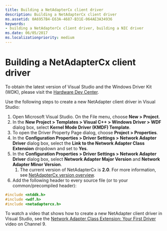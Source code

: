 ```yaml
---
title: Building a NetAdapterCx client driver
description: Building a NetAdapterCx client driver
ms.assetid: 0A6957B4-E63A-4687-B31E-064AE3A34936
keywords:
- building a NetAdapterCx client driver, building a NIC driver
ms.date: 06/05/2017
ms.localizationpriority: medium
---
```


# Building a NetAdapterCx client driver

To obtain the latest version of Visual Studio and the Windows Driver Kit (WDK), please visit the [Hardware Dev Center](../download-the-wdk.md).

Use the following steps to create a new NetAdapter client driver in Visual Studio:

1. Open Microsoft Visual Studio. On the File menu, choose **New > Project**.
2. In the **New Project > Templates > Visual C++ > Windows Driver > WDF** dialog box, select **Kernel Mode Driver (KMDF) Template**.
3. To open the Driver Property Page dialog, choose **Project > Properties**.
4. In the **Configuration Properties > Driver Settings > Network Adapter Driver** dialog box, select the **Link to the Network Adapter Class Extension** dropdown and set to **Yes**.
5. In the **Configuration Properties > Driver Settings > Network Adapter Driver** dialog box, select **Network Adapter Major Version** and **Network Adapter Minor Version**.
    1. The current version of NetAdapterCx is **2.0**. For more information, see [NetAdapterCx version overview](netadaptercx-version-overview.md).
6. Add the following header to every source file (or to your common/precompiled header):

```C++
#include <ntddk.h>
#include <wdf.h>
#include <netadaptercx.h>
```

To watch a video that shows how to create a new NetAdapter client driver in Visual Studio, see the [Network Adapter Class Extension: Your First Driver](https://aka.ms/netadapter/video2) video on Channel 9.